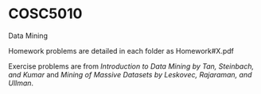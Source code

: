 # COSC5010
Data Mining

Homework problems are detailed in each folder as Homework#X.pdf

Exercise problems are from *Introduction to Data Mining by Tan, Steinbach, and Kumar* and *Mining of Massive Datasets by Leskovec, Rajaraman, and Ullman*.
